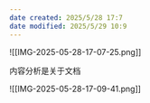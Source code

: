 ```yaml
---
date created: 2025/5/28 17:7
date modified: 2025/5/29 10:9
---
```


![[IMG-2025-05-28-17-07-25.png]]

内容分析是关于文档

![[IMG-2025-05-28-17-09-41.png]]
